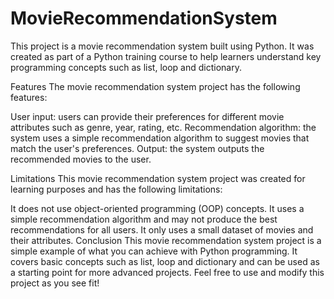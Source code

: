 # MovieRecommendationSystem
This project is a movie recommendation system built using Python. It was created as part of a Python training course to help learners understand key programming concepts such as list, loop and dictionary.

Features
The movie recommendation system project has the following features:


User input: users can provide their preferences for different movie attributes such as genre, year, rating, etc.
Recommendation algorithm: the system uses a simple recommendation algorithm to suggest movies that match the user's preferences.
Output: the system outputs the recommended movies to the user.

Limitations
This movie recommendation system project was created for learning purposes and has the following limitations:

It does not use object-oriented programming (OOP) concepts.
It uses a simple recommendation algorithm and may not produce the best recommendations for all users.
It only uses a small dataset of movies and their attributes.
Conclusion
This movie recommendation system project is a simple example of what you can achieve with Python programming. It covers basic concepts such as list, loop and dictionary and can be used as a starting point for more advanced projects. Feel free to use and modify this project as you see fit!
